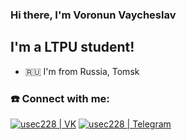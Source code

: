 ### Hi there, I'm Voronun Vaycheslav

## I'm a LTPU student!
- 🇷🇺 I'm from Russia, Tomsk

### ☎️ Connect with me:

[<img alt="usec228 | VK" src="https://img.shields.io/badge/-Vk-2D2F37.svg?logo=vk&style=for-the-badge" />](https://vk.com/usec228)
[<img alt="usec228 | Telegram" src="https://img.shields.io/badge/-Telegram-2CA5E0.svg?logo=telegram&style=for-the-badge" />](https://t.me/usec228)

<br/>
<br/>
<br/>
<br/>
